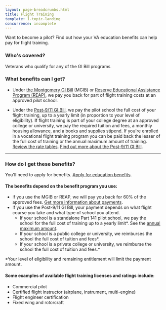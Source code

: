 ```yaml
---
layout: page-breadcrumbs.html
title: Flight Training
template: 1-topic-landing
concurrence: incomplete
---
```


Want to become a pilot? Find out how your VA education benefits can help pay for flight training.

<div class="call-out" markdown="1">

### Who's covered?

Veterans who qualify for any of the GI Bill programs.
</div>

### What benefits can I get? 

- Under [the Montgomery GI Bill](/education/gi-bill/montgomery-active-duty/) (MGIB) or [Reserve Educational Assistance Program (REAP)](/education/other-educational-assistance-programs/reap/), we pay you back for part of flight training costs at an approved pilot school. 

- Under the [Post-9/11 GI Bill](/education/gi-bill/post-9-11/), we pay the pilot school the full cost of your flight training, up to a yearly limit (in proportion to your level of eligibility). If flight training is part of your college degree at an approved college or university, we pay the required tuition and fees, a monthly housing allowance, and a books and supplies stipend. If you're enrolled in a vocational flight training program you can be paid back the lesser of the full cost of training or the annual maximum amount of training. [Review the rate tables](http://www.benefits.va.gov/gibill/resources/benefits_resources/rate_tables.asp). [Find out more about the Post-9/11 GI Bill](/education/gi-bill/post-9-11/).

------

### How do I get these benefits? 

You'll need to apply for benefits. [Apply for education benefits](/education/apply-for-education-benefits/).

#### The benefits depend on the benefit program you use:

- If you use the MGIB or REAP, we will pay you back for 60% of the approved fees. [Get more information about payments](http://www.benefits.va.gov/gibill/resources/benefits_resources/rate_tables.asp).
- If you use the Post-9/11 GI Bill, your payment depends on what flight course you take and what type of school you attend.
    - If your school is a standalone Part 141 pilot school, we pay the school for the full cost of training up to a yearly limit*. See the [annual maximum amount](http://www.benefits.va.gov/gibill/resources/benefits_resources/rate_tables.asp).
    - If your school is a public college or university, we reimburses the school the full cost of tuition and fees*. 
    - If your school is a private college or university, we reimburse the school the full cost of tuition and fees.*

*Your level of eligibility and remaining entitlement will limit the payment amount.

#### Some examples of available flight training licenses and ratings include:

- Commercial pilot
- Certified flight instructor (airplane, instrument, multi-engine)
- Flight engineer certification
- Fixed wing and rotorcraft


